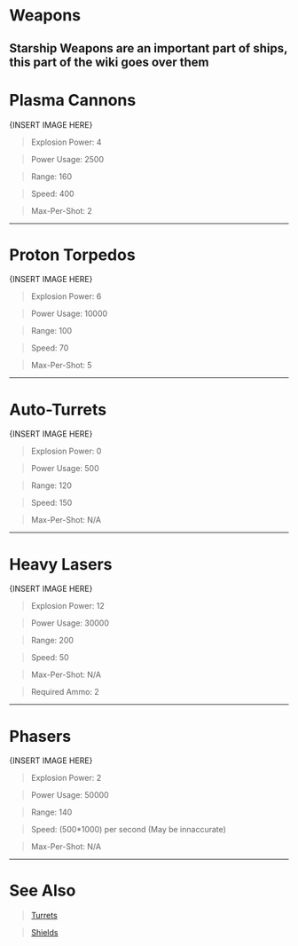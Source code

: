 # Weapons

Starship Weapons are an important part of ships, this part of the wiki goes over them
--- 
# Plasma Cannons

{INSERT IMAGE HERE}

> Explosion Power: 4

> Power Usage: 2500

> Range: 160

> Speed: 400

> Max-Per-Shot: 2

---
# Proton Torpedos

{INSERT IMAGE HERE}

> Explosion Power: 6

> Power Usage: 10000

> Range: 100

> Speed: 70

> Max-Per-Shot: 5

---
# Auto-Turrets

{INSERT IMAGE HERE}

> Explosion Power: 0

> Power Usage: 500

> Range: 120

> Speed: 150

> Max-Per-Shot: N/A

---
# Heavy Lasers

{INSERT IMAGE HERE}

> Explosion Power: 12

> Power Usage: 30000

> Range: 200

> Speed: 50

> Max-Per-Shot: N/A

> Required Ammo: 2

---
# Phasers

{INSERT IMAGE HERE}

> Explosion Power: 2

> Power Usage: 50000

> Range: 140

> Speed: (500*1000) per second (May be innaccurate)

> Max-Per-Shot: N/A


---
# See Also
> [Turrets](/Machines/Turrets.md)

> [Shields](Shields.md)
